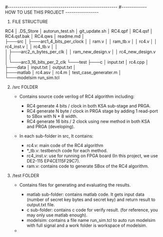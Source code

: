 #--------------------------------------------------------
#-------------  HOW TO USE THIS PROJECT -----------------

1. FILE STRUCTURE

RC4
│   .DS_Store
│   autorun_test.sh
│   git_update.sh
│   RC4.qpf
│   RC4.qsf
│   RC4.qsf.bak
│   RC4.qws
│   readme.md
│       
├───src
│   ├───arc1_4_bits_per_clock
│   │       ram.v
│   │       ram_tb.v
│   │       rc4.v
│   │       rc4_inst.v
│   │       rc4_tb.v
│   │       
│   ├───arc2_n_bytes_per_clk
│   │       ram_new_design.v
│   │       rc4_new_design.v
│   │       
│   └───arc3_16_bits_per_2_clk
└───test
    ├───c
    │       input.txt
    │       rc4.cpp
    │       
    ├───data
    │       input.txt
    │       output.txt
    │       
    ├───matlab
    │       rc4.asv
    │       rc4.m
    │       test_case_generater.m
    │       
    └───modelsim
            run_sim.tcl

2. /src FOLDER

    - Contains source code verilog of RC4 algorithm including:
        +   RC4 generate 4 bits / clock in both KSA sub-stage and PRGA.
        +   RC4 generate N byte / clock in PRGA stage by adding 1 read-port to SBox with N * 8 width.
        +   RC4 generate 16 bits / 2 clock using new method in both KSA and PRGA (developing).

    -   In each sub-folder in src, It contains:
        +   rc4.v: main code of the RC4 algorithm
        +   *_tb.v: testbench code for each method.
        +   rc4_inst.v: use for running on FPGA board (In this project, we use DE2-115 EP4CE115F29C7).
        +   ram.v: contains code to generate SBox of the RC4 algorithm.

3. /test FOLDER

    - Contains files for generating and evaluating the results.
        +   matlab sub-folder: contains matlab code. It gets input data (number of secret key bytes and secret key)
                               and return result to output.txt file.
        +   c sub-folder: contains c code for verify result. (for reference, you may only use matlab enough).
        +   modelsim: contains a file name run_sim.tcl to auto run modelsim with full signal and a work folder is 
                      workspace of modelsim.

    - 